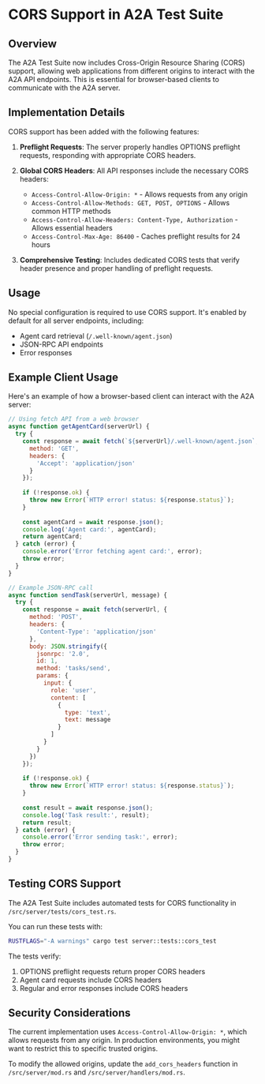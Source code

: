 # CORS Support in A2A Test Suite

## Overview

The A2A Test Suite now includes Cross-Origin Resource Sharing (CORS) support, allowing web applications from different origins to interact with the A2A API endpoints. This is essential for browser-based clients to communicate with the A2A server.

## Implementation Details

CORS support has been added with the following features:

1. **Preflight Requests**: The server properly handles OPTIONS preflight requests, responding with appropriate CORS headers.

2. **Global CORS Headers**: All API responses include the necessary CORS headers:
   - `Access-Control-Allow-Origin: *` - Allows requests from any origin
   - `Access-Control-Allow-Methods: GET, POST, OPTIONS` - Allows common HTTP methods
   - `Access-Control-Allow-Headers: Content-Type, Authorization` - Allows essential headers
   - `Access-Control-Max-Age: 86400` - Caches preflight results for 24 hours

3. **Comprehensive Testing**: Includes dedicated CORS tests that verify header presence and proper handling of preflight requests.

## Usage

No special configuration is required to use CORS support. It's enabled by default for all server endpoints, including:

- Agent card retrieval (`/.well-known/agent.json`)
- JSON-RPC API endpoints
- Error responses

## Example Client Usage

Here's an example of how a browser-based client can interact with the A2A server:

```javascript
// Using fetch API from a web browser
async function getAgentCard(serverUrl) {
  try {
    const response = await fetch(`${serverUrl}/.well-known/agent.json`, {
      method: 'GET',
      headers: {
        'Accept': 'application/json'
      }
    });
    
    if (!response.ok) {
      throw new Error(`HTTP error! status: ${response.status}`);
    }
    
    const agentCard = await response.json();
    console.log('Agent card:', agentCard);
    return agentCard;
  } catch (error) {
    console.error('Error fetching agent card:', error);
    throw error;
  }
}

// Example JSON-RPC call
async function sendTask(serverUrl, message) {
  try {
    const response = await fetch(serverUrl, {
      method: 'POST',
      headers: {
        'Content-Type': 'application/json'
      },
      body: JSON.stringify({
        jsonrpc: '2.0',
        id: 1,
        method: 'tasks/send',
        params: {
          input: {
            role: 'user',
            content: [
              {
                type: 'text',
                text: message
              }
            ]
          }
        }
      })
    });
    
    if (!response.ok) {
      throw new Error(`HTTP error! status: ${response.status}`);
    }
    
    const result = await response.json();
    console.log('Task result:', result);
    return result;
  } catch (error) {
    console.error('Error sending task:', error);
    throw error;
  }
}
```

## Testing CORS Support

The A2A Test Suite includes automated tests for CORS functionality in `/src/server/tests/cors_test.rs`.

You can run these tests with:

```bash
RUSTFLAGS="-A warnings" cargo test server::tests::cors_test
```

The tests verify:
1. OPTIONS preflight requests return proper CORS headers
2. Agent card requests include CORS headers
3. Regular and error responses include CORS headers

## Security Considerations

The current implementation uses `Access-Control-Allow-Origin: *`, which allows requests from any origin. In production environments, you might want to restrict this to specific trusted origins.

To modify the allowed origins, update the `add_cors_headers` function in `/src/server/mod.rs` and `/src/server/handlers/mod.rs`.